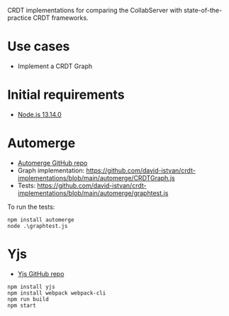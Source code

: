 CRDT implementations for comparing the CollabServer with state-of-the-practice CRDT frameworks.

# Use cases
* Implement a CRDT Graph


# Initial requirements
* [Node.js 13.14.0](https://nodejs.org/en/)

# Automerge
* [Automerge GitHub repo](https://github.com/automerge/automerge)
* Graph implementation: https://github.com/david-istvan/crdt-implementations/blob/main/automerge/CRDTGraph.js
* Tests: https://github.com/david-istvan/crdt-implementations/blob/main/automerge/graphtest.js

To run the tests:

```
npm install automerge
node .\graphtest.js
```


# Yjs
* [Yjs GitHub repo](https://github.com/yjs/yjs)

```
npm install yjs
npm install webpack webpack-cli
npm run build
npm start
```
